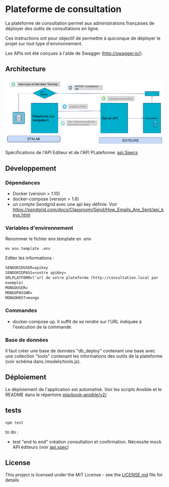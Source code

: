 # Plateforme de consultation

La plateforme de consultation permet aux administrations françaises de déployer des outils de consultations en ligne.

Ces instructions ont pour objectif de permettre à quiconque de déployer le projet sur tout type d'environnement.

Les APIs ont été conçues à l'aide de Swagger (http://swagger.io/). 

## Architecture

![](img/architecture-ogp-platform.png?raw=true)

Spécifications de l'API Editeur et de l'API PLateforme: [api.Specs](https://github.com/consultation-gouv/specs-apis-deploiement)


## Développement

### Dépendances

- Docker (version > 1.10)
- docker-compose (version > 1.6)
- un compte Sendgrid avec une api key définie. Voir https://sendgrid.com/docs/Classroom/Send/How_Emails_Are_Sent/api_keys.html

### Variables d'environnement

Renommer le fichier env.template en .env

```shell
mv env.template .env
```

Editer les informations :

```
SENDGRIDUSER=apikey
SENDGRIDPASS=<votre apiKey>
URLPLATFORM=l'url de votre plateforme (http://consultation.local par exemple)
MONGOUSER= 
MONGOPASSWD=
MONGOHOST=mongo
```

### Commandes

- docker-compose up. Il suffit de se rendre sur l'URL indiquée à l'exécution de la commande.

### Base de données

Il faut créer une base de données "db_deploy" contenant une base avec une collection "tools" contenant les informations des outils de la plateforme (voir schéma dans /models/tools.js).

## Déploiement

Le déploiement de l'application est automatisé. Voir les scripts Ansible et le README dans le répertoire [playbook-ansible/v2/](playbook-ansible/v2) 

## tests

```
npm test
```
to do : 
- test "end to end" création consultation et confirmation. Nécessite mock API éditeurs (voir [api.spec](https://github.com/consultation-gouv/specs-apis-deploiement)) 

## License

This project is licensed under the MIT License - see the [LICENSE.md](LICENSE.md) file for details

